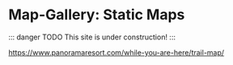 # Map-Gallery: Static Maps

::: danger TODO
This site is under construction!
:::

https://www.panoramaresort.com/while-you-are-here/trail-map/